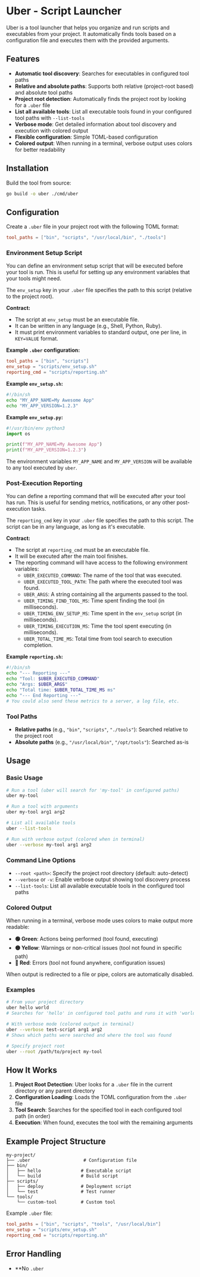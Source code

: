 # Uber - Script Launcher

Uber is a tool launcher that helps you organize and run scripts and executables from your project. It automatically finds tools based on a configuration file and executes them with the provided arguments.

## Features

- **Automatic tool discovery**: Searches for executables in configured tool paths
- **Relative and absolute paths**: Supports both relative (project-root based) and absolute tool paths
- **Project root detection**: Automatically finds the project root by looking for a `.uber` file
- **List all available tools**: List all executable tools found in your configured tool paths with `--list-tools`
- **Verbose mode**: Get detailed information about tool discovery and execution with colored output
- **Flexible configuration**: Simple TOML-based configuration
- **Colored output**: When running in a terminal, verbose output uses colors for better readability

## Installation

Build the tool from source:

```bash
go build -o uber ./cmd/uber
```

## Configuration

Create a `.uber` file in your project root with the following TOML format:

```toml
tool_paths = ["bin", "scripts", "/usr/local/bin", "./tools"]
```

### Environment Setup Script

You can define an environment setup script that will be executed before your tool is run. This is useful for setting up any environment variables that your tools might need.

The `env_setup` key in your `.uber` file specifies the path to this script (relative to the project root).

**Contract:**
- The script at `env_setup` must be an executable file.
- It can be written in any language (e.g., Shell, Python, Ruby).
- It must print environment variables to standard output, one per line, in `KEY=VALUE` format.

**Example `.uber` configuration:**

```toml
tool_paths = ["bin", "scripts"]
env_setup = "scripts/env_setup.sh"
reporting_cmd = "scripts/reporting.sh"
```

**Example `env_setup.sh`:**
```sh
#!/bin/sh
echo "MY_APP_NAME=My Awesome App"
echo "MY_APP_VERSION=1.2.3"
```

**Example `env_setup.py`:**
```python
#!/usr/bin/env python3
import os

print(f"MY_APP_NAME=My Awesome App")
print(f"MY_APP_VERSION=1.2.3")
```

The environment variables `MY_APP_NAME` and `MY_APP_VERSION` will be available to any tool executed by `uber`.

### Post-Execution Reporting

You can define a reporting command that will be executed after your tool has run. This is useful for sending metrics, notifications, or any other post-execution tasks.

The `reporting_cmd` key in your `.uber` file specifies the path to this script. The script can be in any language, as long as it's executable.

**Contract:**
- The script at `reporting_cmd` must be an executable file.
- It will be executed after the main tool finishes.
- The reporting command will have access to the following environment variables:
  - `UBER_EXECUTED_COMMAND`: The name of the tool that was executed.
  - `UBER_EXECUTED_TOOL_PATH`: The path where the executed tool was found.
  - `UBER_ARGS`: A string containing all the arguments passed to the tool.
  - `UBER_TIMING_FIND_TOOL_MS`: Time spent finding the tool (in milliseconds).
  - `UBER_TIMING_ENV_SETUP_MS`: Time spent in the `env_setup` script (in milliseconds).
  - `UBER_TIMING_EXECUTION_MS`: Time the tool spent executing (in milliseconds).
  - `UBER_TOTAL_TIME_MS`: Total time from tool search to execution completion.

**Example `reporting.sh`:**
```sh
#!/bin/sh
echo "--- Reporting ---"
echo "Tool: $UBER_EXECUTED_COMMAND"
echo "Args: $UBER_ARGS"
echo "Total time: $UBER_TOTAL_TIME_MS ms"
echo "--- End Reporting ---"
# You could also send these metrics to a server, a log file, etc.
```

### Tool Paths

- **Relative paths** (e.g., `"bin"`, `"scripts"`, `"./tools"`): Searched relative to the project root
- **Absolute paths** (e.g., `"/usr/local/bin"`, `"/opt/tools"`): Searched as-is

## Usage

### Basic Usage

```bash
# Run a tool (uber will search for 'my-tool' in configured paths)
uber my-tool

# Run a tool with arguments
uber my-tool arg1 arg2

# List all available tools
uber --list-tools

# Run with verbose output (colored when in terminal)
uber --verbose my-tool arg1 arg2
```

### Command Line Options

- `--root <path>`: Specify the project root directory (default: auto-detect)
- `--verbose` or `-v`: Enable verbose output showing tool discovery process
- `--list-tools`: List all available executable tools in the configured tool paths

### Colored Output

When running in a terminal, verbose mode uses colors to make output more readable:

- **🟢 Green**: Actions being performed (tool found, executing)
- **🟡 Yellow**: Warnings or non-critical issues (tool not found in specific path)
- **🔴 Red**: Errors (tool not found anywhere, configuration issues)

When output is redirected to a file or pipe, colors are automatically disabled.

### Examples

```bash
# From your project directory
uber hello world
# Searches for 'hello' in configured tool paths and runs it with 'world' as argument

# With verbose mode (colored output in terminal)
uber --verbose test-script arg1 arg2
# Shows which paths were searched and where the tool was found

# Specify project root
uber --root /path/to/project my-tool
```

## How It Works

1. **Project Root Detection**: Uber looks for a `.uber` file in the current directory or any parent directory
2. **Configuration Loading**: Loads the TOML configuration from the `.uber` file
3. **Tool Search**: Searches for the specified tool in each configured tool path (in order)
4. **Execution**: When found, executes the tool with the remaining arguments

## Example Project Structure

```
my-project/
├── .uber                    # Configuration file
├── bin/
│   ├── hello               # Executable script
│   └── build               # Build script
├── scripts/
│   ├── deploy              # Deployment script
│   └── test                # Test runner
└── tools/
    └── custom-tool         # Custom tool
```

Example `.uber` file:
```toml
tool_paths = ["bin", "scripts", "tools", "/usr/local/bin"]
env_setup = "scripts/env_setup.sh"
reporting_cmd = "scripts/reporting.sh"
```

## Error Handling

- **No `.uber`